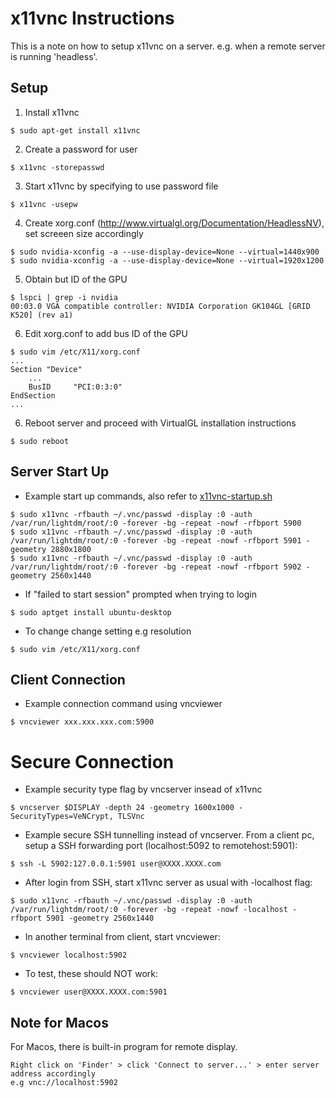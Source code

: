 # x11vnc Instructions
This is a note on how to setup x11vnc on a server.
e.g. when a remote server is running 'headless'.

## Setup
1. Install x11vnc
```
$ sudo apt-get install x11vnc
```

2. Create a password for user
```
$ x11vnc -storepasswd
```

3. Start x11vnc by specifying to use password file
```
$ x11vnc -usepw
```

4. Create xorg.conf (http://www.virtualgl.org/Documentation/HeadlessNV), set screeen size accordingly
```
$ sudo nvidia-xconfig -a --use-display-device=None --virtual=1440x900
$ sudo nvidia-xconfig -a --use-display-device=None --virtual=1920x1200
```

5. Obtain but ID of the GPU
```
$ lspci | grep -i nvidia
00:03.0 VGA compatible controller: NVIDIA Corporation GK104GL [GRID K520] (rev a1)
```

6. Edit xorg.conf to add bus ID of the GPU
```
$ sudo vim /etc/X11/xorg.conf
...
Section "Device"
    ...
    BusID     "PCI:0:3:0"
EndSection
...
```

6. Reboot server and proceed with VirtualGL installation instructions
```
$ sudo reboot
```

## Server Start Up
* Example start up commands, also refer to [x11vnc-startup.sh](x11vnc-startup.sh)
```
$ sudo x11vnc -rfbauth ~/.vnc/passwd -display :0 -auth /var/run/lightdm/root/:0 -forever -bg -repeat -nowf -rfbport 5900
$ sudo x11vnc -rfbauth ~/.vnc/passwd -display :0 -auth /var/run/lightdm/root/:0 -forever -bg -repeat -nowf -rfbport 5901 -geometry 2880x1800
$ sudo x11vnc -rfbauth ~/.vnc/passwd -display :0 -auth /var/run/lightdm/root/:0 -forever -bg -repeat -nowf -rfbport 5902 -geometry 2560x1440
```

* If "failed to start session" prompted when trying to login
```
$ sudo aptget install ubuntu-desktop
```

* To change change setting e.g resolution
```
$ sudo vim /etc/X11/xorg.conf
```

## Client Connection
* Example connection command using vncviewer
```
$ vncviewer xxx.xxx.xxx.com:5900
```

# Secure Connection
* Example security type flag by vncserver insead of x11vnc
```
$ vncserver $DISPLAY -depth 24 -geometry 1600x1000 -SecurityTypes=VeNCrypt, TLSVnc
```

* Example secure SSH tunnelling instead of vncserver. From a client pc, setup a SSH forwarding port (localhost:5092 to remotehost:5901):
```
$ ssh -L 5902:127.0.0.1:5901 user@XXXX.XXXX.com
```

* After login from SSH, start x11vnc server as usual with -localhost flag:
```
$ sudo x11vnc -rfbauth ~/.vnc/passwd -display :0 -auth /var/run/lightdm/root/:0 -forever -bg -repeat -nowf -localhost -rfbport 5901 -geometry 2560x1440
```

* In another terminal from client, start vncviewer:
```
$ vncviewer localhost:5902
```

* To test, these should NOT work:
```
$ vncviewer user@XXXX.XXXX.com:5901
```

## Note for Macos
For Macos, there is built-in program for remote display.
```
Right click on 'Finder' > click 'Connect to server...' > enter server address accordingly
e.g vnc://localhost:5902
```

